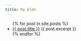 ```yaml
---
title: My bloh
---
```

<!DOCTYPE HTML>
<html>
  <head>
    <title>{{ page.title }}</title>
  </head>
  <body>
    <ul>
      {% for post in site.posts %}
        <li>
          <a href="{{ post.url }}">{{ post.title }}</a>
          {{ post.excerpt }}
        </li>
      {% endfor %}
    </ul>
  </body>
</html>
	
